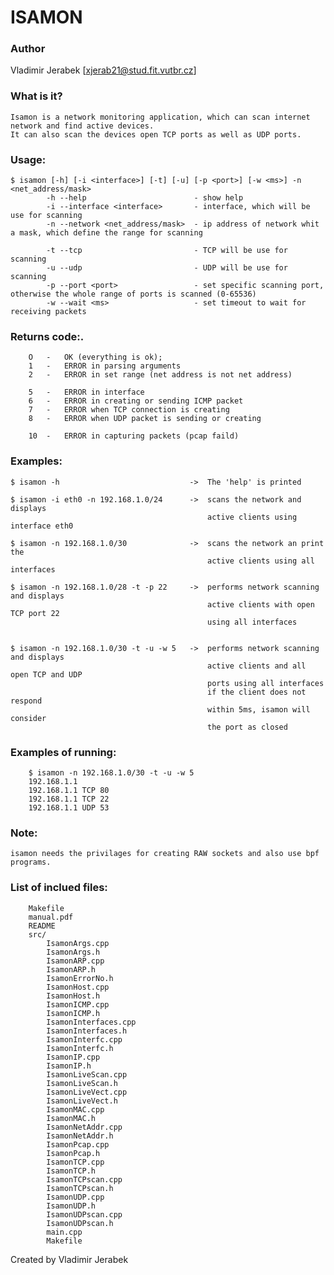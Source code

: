 # ISAMON 


### Author
Vladimir Jerabek [xjerab21@stud.fit.vutbr.cz]

### What is it?
    Isamon is a network monitoring application, which can scan internet network and find active devices.
    It can also scan the devices open TCP ports as well as UDP ports.


### Usage:

```
$ isamon [-h] [-i <interface>] [-t] [-u] [-p <port>] [-w <ms>] -n <net_address/mask>
        -h --help                        - show help
        -i --interface <interface>       - interface, which will be use for scanning
        -n --network <net_address/mask>  - ip address of network whit a mask, which define the range for scanning

        -t --tcp                         - TCP will be use for scanning
        -u --udp                         - UDP will be use for scanning
        -p --port <port>                 - set specific scanning port, otherwise the whole range of ports is scanned (0-65536)
        -w --wait <ms>                   - set timeout to wait for receiving packets
```

### Returns code:.
```
    O   -   OK (everything is ok);
    1   -   ERROR in parsing arguments
    2   -   ERROR in set range (net address is not net address)

    5   -   ERROR in interface
    6   -   ERROR in creating or sending ICMP packet
    7   -   ERROR when TCP connection is creating
    8   -   ERROR when UDP packet is sending or creating

    10  -   ERROR in capturing packets (pcap faild)
```

### Examples:

    $ isamon -h                             ->  The 'help' is printed

    $ isamon -i eth0 -n 192.168.1.0/24      ->  scans the network and displays
                                                active clients using interface eth0

    $ isamon -n 192.168.1.0/30              ->  scans the network an print the
                                                active clients using all interfaces

    $ isamon -n 192.168.1.0/28 -t -p 22     ->  performs network scanning and displays
                                                active clients with open TCP port 22
                                                using all interfaces


    $ isamon -n 192.168.1.0/30 -t -u -w 5   ->  performs network scanning and displays
                                                active clients and all open TCP and UDP
                                                ports using all interfaces
                                                if the client does not respond
                                                within 5ms, isamon will consider
                                                the port as closed


### Examples of running:
```
    $ isamon -n 192.168.1.0/30 -t -u -w 5
    192.168.1.1
    192.168.1.1 TCP 80
    192.168.1.1 TCP 22
    192.168.1.1 UDP 53
```
### Note:
    isamon needs the privilages for creating RAW sockets and also use bpf programs.

### List of inclued files:
```
    Makefile
    manual.pdf
    README
    src/
        IsamonArgs.cpp
        IsamonArgs.h
        IsamonARP.cpp
        IsamonARP.h
        IsamonErrorNo.h
        IsamonHost.cpp
        IsamonHost.h
        IsamonICMP.cpp
        IsamonICMP.h
        IsamonInterfaces.cpp
        IsamonInterfaces.h
        IsamonInterfc.cpp
        IsamonInterfc.h
        IsamonIP.cpp
        IsamonIP.h
        IsamonLiveScan.cpp
        IsamonLiveScan.h
        IsamonLiveVect.cpp
        IsamonLiveVect.h
        IsamonMAC.cpp
        IsamonMAC.h
        IsamonNetAddr.cpp
        IsamonNetAddr.h
        IsamonPcap.cpp
        IsamonPcap.h
        IsamonTCP.cpp
        IsamonTCP.h
        IsamonTCPscan.cpp
        IsamonTCPscan.h
        IsamonUDP.cpp
        IsamonUDP.h
        IsamonUDPscan.cpp
        IsamonUDPscan.h
        main.cpp
        Makefile
```

Created by Vladimir Jerabek
